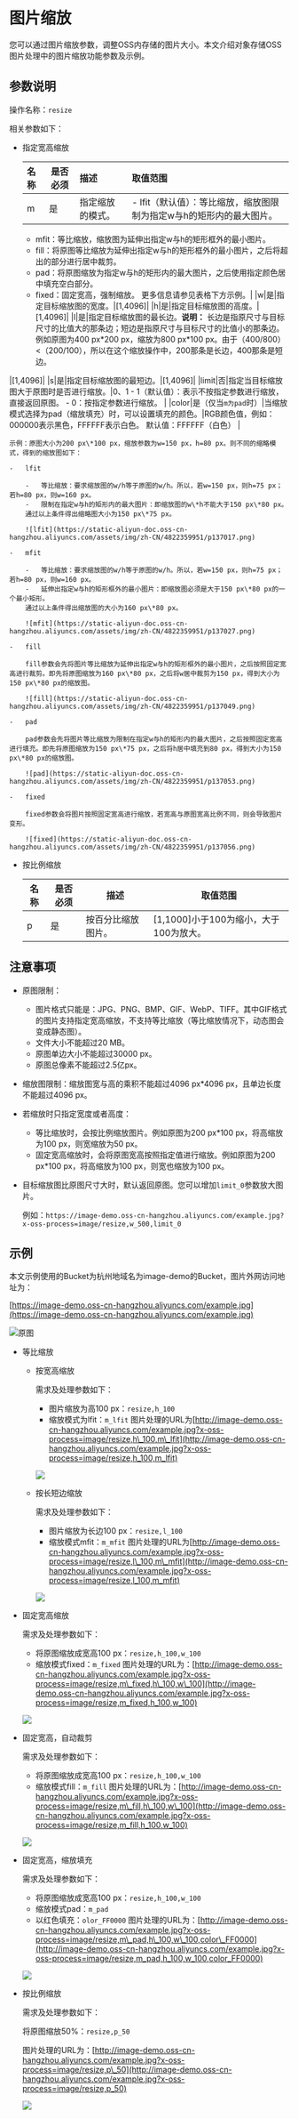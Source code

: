 # 图片缩放

您可以通过图片缩放参数，调整OSS内存储的图片大小。本文介绍对象存储OSS图片处理中的图片缩放功能参数及示例。

## 参数说明

操作名称：`resize`

相关参数如下：

-   指定宽高缩放

    |名称|是否必须|描述|取值范围|
    |:-|----|:-|:---|
    |m|是|指定缩放的模式。|    -   lfit（默认值）：等比缩放，缩放图限制为指定w与h的矩形内的最大图片。
    -   mfit：等比缩放，缩放图为延伸出指定w与h的矩形框外的最小图片。
    -   fill：将原图等比缩放为延伸出指定w与h的矩形框外的最小图片，之后将超出的部分进行居中裁剪。
    -   pad：将原图缩放为指定w与h的矩形内的最大图片，之后使用指定颜色居中填充空白部分。
    -   fixed：固定宽高，强制缩放。
更多信息请参见表格下方示例。|
    |w|是|指定目标缩放图的宽度。|\[1,4096\]|
    |h|是|指定目标缩放图的高度。|\[1,4096\]|
    |l|是|指定目标缩放图的最长边。**说明：** 长边是指原尺寸与目标尺寸的比值大的那条边；短边是指原尺寸与目标尺寸的比值小的那条边。例如原图为400 px\*200 px，缩放为800 px\*100 px。由于（400/800）<（200/100），所以在这个缩放操作中，200那条是长边，400那条是短边。

|\[1,4096\]|
    |s|是|指定目标缩放图的最短边。|\[1,4096\]|
    |limit|否|指定当目标缩放图大于原图时是否进行缩放。|0、1    -   1（默认值）：表示不按指定参数进行缩放，直接返回原图。
    -   0：按指定参数进行缩放。 |
    |color|是（仅当`m为pad`时）|当缩放模式选择为pad（缩放填充）时，可以设置填充的颜色。|RGB颜色值，例如：000000表示黑色，FFFFFF表示白色。 默认值：FFFFFF（白色） |

    示例：原图大小为200 px\*100 px，缩放参数为w=150 px，h=80 px。则不同的缩略模式，得到的缩放图如下：

    -   lfit

        -   等比缩放：要求缩放图的w/h等于原图的w/h。所以，若w=150 px，则h=75 px；若h=80 px，则w=160 px。
        -   限制在指定w与h的矩形内的最大图片：即缩放图的w\*h不能大于150 px\*80 px。
        通过以上条件得出缩略图大小为150 px\*75 px。

        ![lfit](https://static-aliyun-doc.oss-cn-hangzhou.aliyuncs.com/assets/img/zh-CN/4822359951/p137017.png)

    -   mfit

        -   等比缩放：要求缩放图的w/h等于原图的w/h。所以，若w=150 px，则h=75 px；若h=80 px，则w=160 px。
        -   延伸出指定w与h的矩形框外的最小图片：即缩放图必须是大于150 px\*80 px的一个最小矩形。
        通过以上条件得出缩放图的大小为160 px\*80 px。

        ![mfit](https://static-aliyun-doc.oss-cn-hangzhou.aliyuncs.com/assets/img/zh-CN/4822359951/p137027.png)

    -   fill

        fill参数会先将图片等比缩放为延伸出指定w与h的矩形框外的最小图片，之后按照固定宽高进行裁剪。即先将原图缩放为160 px\*80 px，之后将w居中裁剪为150 px，得到大小为150 px\*80 px的缩放图。

        ![fill](https://static-aliyun-doc.oss-cn-hangzhou.aliyuncs.com/assets/img/zh-CN/4822359951/p137049.png)

    -   pad

        pad参数会先将图片等比缩放为限制在指定w与h的矩形内的最大图片，之后按照固定宽高进行填充。即先将原图缩放为150 px\*75 px，之后将h居中填充到80 px，得到大小为150 px\*80 px的缩放图。

        ![pad](https://static-aliyun-doc.oss-cn-hangzhou.aliyuncs.com/assets/img/zh-CN/4822359951/p137053.png)

    -   fixed

        fixed参数会将图片按照固定宽高进行缩放，若宽高与原图宽高比例不同，则会导致图片变形。

        ![fixed](https://static-aliyun-doc.oss-cn-hangzhou.aliyuncs.com/assets/img/zh-CN/4822359951/p137056.png)

-   按比例缩放

    |名称|是否必须|描述|取值范围|
    |--|----|--|----|
    |p|是|按百分比缩放图片。|\[1,1000\]小于100为缩小，大于100为放大。 |


## 注意事项

-   原图限制：
    -   图片格式只能是：JPG、PNG、BMP、GIF、WebP、TIFF。其中GIF格式的图片支持指定宽高缩放，不支持等比缩放（等比缩放情况下，动态图会变成静态图）。
    -   文件大小不能超过20 MB。
    -   原图单边大小不能超过30000 px。
    -   原图总像素不能超过2.5亿px。
-   缩放图限制：缩放图宽与高的乘积不能超过4096 px\*4096 px，且单边长度不能超过4096 px。
-   若缩放时只指定宽度或者高度：
    -   等比缩放时，会按比例缩放图片。例如原图为200 px\*100 px，将高缩放为100 px，则宽缩放为50 px。
    -   固定宽高缩放时，会将原图宽高按照指定值进行缩放。例如原图为200 px\*100 px，将高缩放为100 px，则宽也缩放为100 px。
-   目标缩放图比原图尺寸大时，默认返回原图。您可以增加`limit_0`参数放大图片。

    例如：`https://image-demo.oss-cn-hangzhou.aliyuncs.com/example.jpg?x-oss-process=image/resize,w_500,limit_0`


## 示例

本文示例使用的Bucket为杭州地域名为image-demo的Bucket，图片外网访问地址为：

[https://image-demo.oss-cn-hangzhou.aliyuncs.com/example.jpg](https://image-demo.oss-cn-hangzhou.aliyuncs.com/example.jpg)

![原图](https://static-aliyun-doc.oss-cn-hangzhou.aliyuncs.com/assets/img/zh-CN/7289459951/p139183.png)

-   等比缩放
    -   按宽高缩放

        需求及处理参数如下：

        -   图片缩放为高100 px：`resize,h_100`
        -   缩放模式为lfit：`m_lfit`
        图片处理的URL为[http://image-demo.oss-cn-hangzhou.aliyuncs.com/example.jpg?x-oss-process=image/resize,h\_100,m\_lfit](http://image-demo.oss-cn-hangzhou.aliyuncs.com/example.jpg?x-oss-process=image/resize,h_100,m_lfit)

        ![](https://static-aliyun-doc.oss-cn-hangzhou.aliyuncs.com/assets/img/zh-CN/9822359951/p2414.jpg)

    -   按长短边缩放

        需求及处理参数如下：

        -   图片缩放为长边100 px：`resize,l_100`
        -   缩放模式mfit：`m_mfit`
        图片处理的URL为[http://image-demo.oss-cn-hangzhou.aliyuncs.com/example.jpg?x-oss-process=image/resize,l\_100,m\_mfit](http://image-demo.oss-cn-hangzhou.aliyuncs.com/example.jpg?x-oss-process=image/resize,l_100,m_mfit)

        ![](https://static-aliyun-doc.oss-cn-hangzhou.aliyuncs.com/assets/img/zh-CN/9822359951/p2415.jpg)

-   固定宽高缩放

    需求及处理参数如下：

    -   将原图缩放成宽高100 px：`resize,h_100,w_100`
    -   缩放模式fixed：`m_fixed`
    图片处理的URL为：[http://image-demo.oss-cn-hangzhou.aliyuncs.com/example.jpg?x-oss-process=image/resize,m\_fixed,h\_100,w\_100](http://image-demo.oss-cn-hangzhou.aliyuncs.com/example.jpg?x-oss-process=image/resize,m_fixed,h_100,w_100)

    ![](https://static-aliyun-doc.oss-cn-hangzhou.aliyuncs.com/assets/img/zh-CN/9822359951/p2416.jpg)

-   固定宽高，自动裁剪

    需求及处理参数如下：

    -   将原图缩放成宽高100 px：`resize,h_100,w_100`
    -   缩放模式fill：`m_fill`
    图片处理的URL为：[http://image-demo.oss-cn-hangzhou.aliyuncs.com/example.jpg?x-oss-process=image/resize,m\_fill,h\_100,w\_100](http://image-demo.oss-cn-hangzhou.aliyuncs.com/example.jpg?x-oss-process=image/resize,m_fill,h_100,w_100)

    ![](https://static-aliyun-doc.oss-cn-hangzhou.aliyuncs.com/assets/img/zh-CN/9822359951/p2421.jpg)

-   固定宽高，缩放填充

    需求及处理参数如下：

    -   将原图缩放成宽高100 px：`resize,h_100,w_100`
    -   缩放模式pad：`m_pad`
    -   以红色填充：`olor_FF0000`
    图片处理的URL为：[http://image-demo.oss-cn-hangzhou.aliyuncs.com/example.jpg?x-oss-process=image/resize,m\_pad,h\_100,w\_100,color\_FF0000](http://image-demo.oss-cn-hangzhou.aliyuncs.com/example.jpg?x-oss-process=image/resize,m_pad,h_100,w_100,color_FF0000)

    ![](https://static-aliyun-doc.oss-cn-hangzhou.aliyuncs.com/assets/img/zh-CN/9822359951/p2423.jpg)

-   按比例缩放

    需求及处理参数如下：

    将原图缩放50%：`resize,p_50`

    图片处理的URL为：[http://image-demo.oss-cn-hangzhou.aliyuncs.com/example.jpg?x-oss-process=image/resize,p\_50](http://image-demo.oss-cn-hangzhou.aliyuncs.com/example.jpg?x-oss-process=image/resize,p_50)

    ![](https://static-aliyun-doc.oss-cn-hangzhou.aliyuncs.com/assets/img/zh-CN/9822359951/p2425.jpg)


